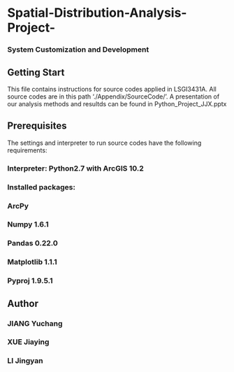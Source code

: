 # Spatial-Distribution-Analysis-Project-
### System Customization and Development
## Getting Start
This file contains instructions for source codes applied in LSGI3431A. All source codes are in this path ‘./Appendix/SourceCode/’.
A presentation of our analysis methods and resultds can be found in Python_Project_JJX.pptx

## Prerequisites
The settings and interpreter to run source codes have the following requirements:
### Interpreter: Python2.7 with ArcGIS 10.2
### Installed packages:
### ArcPy
### Numpy 1.6.1
### Pandas 0.22.0
### Matplotlib 1.1.1
### Pyproj 1.9.5.1

## Author
### JIANG Yuchang
### XUE Jiaying
### LI Jingyan

